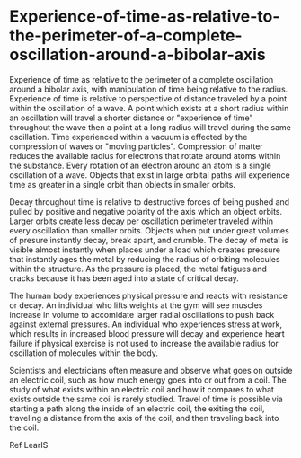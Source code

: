 # Experience-of-time-as-relative-to-the-perimeter-of-a-complete-oscillation-around-a-bibolar-axis
Experience of time as relative to the perimeter of a complete oscillation around a bibolar axis, with manipulation of time being relative to the radius. Experience of time is relative to perspective of distance traveled by a point within the oscillation of a wave. A point which exists at a short radius within an oscillation will travel a shorter distance or "experience of time" throughout the wave then a point at a long radius will travel during the same oscillation. Time experienced within a vacuum is effected by the compression of waves or "moving particles". Compression of matter reduces the available radius for electrons that rotate around atoms within the substance. Every rotation of an electron around an atom is a single oscillation of a wave. Objects that exist in large orbital paths will experience time as greater in a single orbit than objects in smaller orbits.

Decay throughout time is relative to destructive forces of being pushed and pulled by positive and negative polarity of the axis which an object orbits. Larger orbits create less decay per oscillation perimeter traveled within every oscillation than smaller orbits. Objects when put under great volumes of presure instantly decay, break apart, and crumble. The decay of metal is visible almost instantly when places under a load which creates pressure that instantly ages the metal by reducing the radius of orbiting molecules within the structure. As the pressure is placed, the metal fatigues and cracks because it has been aged into a state of critical decay.

The human body experiences physical pressure and reacts with resistance or decay. An individual who lifts weights at the gym will see muscles increase in volume to accomidate larger radial oscillations to push back against external pressures. An individual who experiences stress at work, which results in increased blood pressure will decay and experience heart failure if physical exercise is not used to increase the available radius for oscillation of molecules within the body.

Scientists and electricians often measure and observe what goes on outside an electric coil, such as how much energy goes into or out from a coil. The study of what exists within an electric coil and how it compares to what exists outside the same coil is rarely studied. Travel of time is possible via starting a path along the inside of an electric coil, the exiting the coil, traveling a distance from the axis of the coil, and then traveling back into the coil.

Ref LearIS
